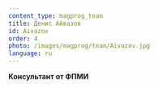 ```yaml
---
content_type: magprog_team
title: Денис Айвазов
id: Aivazov
order: 4
photo: /images/magprog/team/Aivazov.jpg
language: ru
---
```

**Консультант от ФПМИ**
